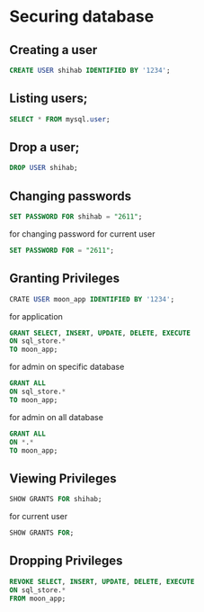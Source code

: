 # Securing database

## Creating a user

```sql
CREATE USER shihab IDENTIFIED BY '1234';
```

## Listing users;

```sql
SELECT * FROM mysql.user;
```

## Drop a user;

```sql
DROP USER shihab;
```

## Changing passwords

```sql
SET PASSWORD FOR shihab = "2611";
```

for changing password for current user

```sql
SET PASSWORD FOR = "2611";
```

## Granting Privileges

```sql
CRATE USER moon_app IDENTIFIED BY '1234';
```

for application

```sql
GRANT SELECT, INSERT, UPDATE, DELETE, EXECUTE
ON sql_store.*
TO moon_app;
```

for admin on specific database

```sql
GRANT ALL
ON sql_store.*
TO moon_app;
```

for admin on all database

```sql
GRANT ALL
ON *.*
TO moon_app;
```

## Viewing Privileges

```sql
SHOW GRANTS FOR shihab;
```

for current user

```sql
SHOW GRANTS FOR;
```

## Dropping Privileges

```sql
REVOKE SELECT, INSERT, UPDATE, DELETE, EXECUTE
ON sql_store.*
FROM moon_app;
```
